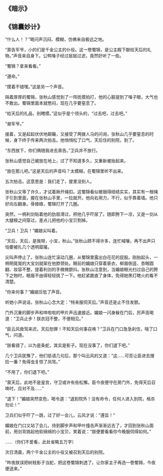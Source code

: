 ## 《暗示》


## 《锦囊妙计》

“什么人！？”喝问声沉闷、模糊，仿佛来自极远之地。

“禀告军爷，小的们是千金公主的仆役。这一卷蜀锦，是公主殿下献给天后的礼物。”声音来自身下。公鸭嗓子经过层层过滤，竟然好听了一些。

“蜀锦？拿来看看。”

“遵命。”

“摸着不错嘿。”这是另一个声音。

隔着厚厚的蜀锦，张秋山感觉到了一阵抚摸拍打，他的心脏提到了嗓子眼，大气也不敢出。蜀锦里面本就憋闷，现在几乎要窒息了。

“给天后的礼品，别瞎摸。”这似乎是个领头的，“过去吧，过去吧。”

“谢军爷。”

接着，又是起起伏伏地颠簸，又接受了两拨人马的问询，张秋山几乎要窒息的时候，身下终于传来两次拍击。他悄悄松了口气，天后住的别院，到了。

“东西放下，你们俩随我进去禀告。”卫兵并不放行。

张秋山感觉自己被放在地上，过了不知道多久，又重新被抬起来。

“放在那儿吧。”这是天后的声音吗？太模糊，在蜀锦里听不出来。

五次拍击。这意思是：我们走了，屋里没别人。

张秋山又等了许久，才试着揪开绳扣。这蜀锦看似被捆得结结实实，其实有一根绳子引到里面，握在张秋山手里，一拉就开。他向右用力，不行，似乎靠着墙。他只好向左翻身。骨碌碌，蜀锦打开了几圈。

突然，一柄利剑贴着他的肋扇滑过，把他几乎吓尿了。随即胯下一凉，又是一剑从大腿根之间穿过，差点儿把他的小宝贝割掉。

“卫兵！卫兵！”媚娘尖叫着。

“天后，天后，是我呀，小宝，秋山。”张秋山顾不得许多，连忙喊嚷，再不出声只怕要被扎几个透明窟窿。

尖叫声停止了。张秋山连忙滚动几圈，从蜀锦里露出白花花的屁股。刚抬起头，一柄明晃晃的大宝剑就架在他脖颈处。眼前的媚娘只穿着亵衣，柳眉倒竖、杏眼圆翻、妆容不整，提着利剑的手微微颤抖。张秋山注意到，当媚娘眼光扫过自己的胯下之物时，眼眉不由得轻轻挑了一下。他赶紧跪直了身体，免得她黑灯瞎火的看不清楚。

“你来何事？”媚娘压低了声音。

听她小声说话，张秋山心念大定：“特来服伺天后。”声音还是止不住发颤。

门外沉重的脚步声和哗啦啦的甲片声迅速接近。媚娘一闪身躲在门后，厉声高喝道：“卫兵止步！朕衣冠不整，不便相见。”

“臣云风救驾来迟，天后恕罪！不知天后何事召唤？”卫兵在门口急急刹住，喘了口气，问道。

“朕看错了，以为是条蛇，其实是影子。现在没事了，你们退下吧。”

几个卫兵犹豫了，他们低语几句后，那个叫云风的又道：“这……可否让臣进去搜捡一番？免得虫豸惊了凤驾。”

“不用了，你们退下吧。”

“禀天后，此地不是皇宫，守卫或许有些松懈。臣今夜便守在房门外，免得天后召唤时，应对不及……”

“退下！”媚娘突然变色，喝令道：“退到院外！没有命令，任何人进入别院，格杀勿论！”

卫兵们似乎吓了一跳，过了好一会儿，云风才说：“遵旨！”

媚娘在门口又站了会儿，待到脚步声和甲叶撞击声渐渐远去了，才回到张秋山面前，用剑背挑起他软绵绵的小宝贝，笑着说：“朕便要看看你今晚服伺得如何。”

……（你们不爱看，此处省略五万字）

次日清晨，两个千金公主的仆役又被召到天后的别院。

“昨夜朕误把树枝影子当蛇，把这卷蜀锦刺透了。让你家主子再选一卷蜀锦，今夜便送来。”